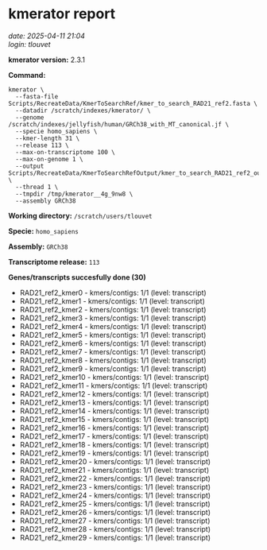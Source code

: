 # kmerator report
*date: 2025-04-11 21:04*  
*login: tlouvet*

**kmerator version:** 2.3.1

**Command:**

```
kmerator \
  --fasta-file Scripts/RecreateData/KmerToSearchRef/kmer_to_search_RAD21_ref2.fasta \
  --datadir /scratch/indexes/kmerator/ \
  --genome /scratch/indexes/jellyfish/human/GRCh38_with_MT_canonical.jf \
  --specie homo_sapiens \
  --kmer-length 31 \
  --release 113 \
  --max-on-transcriptome 100 \
  --max-on-genome 1 \
  --output Scripts/RecreateData/KmerToSearchRefOutput/kmer_to_search_RAD21_ref2_output \
  --thread 1 \
  --tmpdir /tmp/kmerator__4g_9nw8 \
  --assembly GRCh38
```

**Working directory:** `/scratch/users/tlouvet`

**Specie:** `homo_sapiens`

**Assembly:** `GRCh38`

**Transcriptome release:** `113`

**Genes/transcripts succesfully done (30)**

- RAD21_ref2_kmer0 - kmers/contigs: 1/1 (level: transcript)
- RAD21_ref2_kmer1 - kmers/contigs: 1/1 (level: transcript)
- RAD21_ref2_kmer2 - kmers/contigs: 1/1 (level: transcript)
- RAD21_ref2_kmer3 - kmers/contigs: 1/1 (level: transcript)
- RAD21_ref2_kmer4 - kmers/contigs: 1/1 (level: transcript)
- RAD21_ref2_kmer5 - kmers/contigs: 1/1 (level: transcript)
- RAD21_ref2_kmer6 - kmers/contigs: 1/1 (level: transcript)
- RAD21_ref2_kmer7 - kmers/contigs: 1/1 (level: transcript)
- RAD21_ref2_kmer8 - kmers/contigs: 1/1 (level: transcript)
- RAD21_ref2_kmer9 - kmers/contigs: 1/1 (level: transcript)
- RAD21_ref2_kmer10 - kmers/contigs: 1/1 (level: transcript)
- RAD21_ref2_kmer11 - kmers/contigs: 1/1 (level: transcript)
- RAD21_ref2_kmer12 - kmers/contigs: 1/1 (level: transcript)
- RAD21_ref2_kmer13 - kmers/contigs: 1/1 (level: transcript)
- RAD21_ref2_kmer14 - kmers/contigs: 1/1 (level: transcript)
- RAD21_ref2_kmer15 - kmers/contigs: 1/1 (level: transcript)
- RAD21_ref2_kmer16 - kmers/contigs: 1/1 (level: transcript)
- RAD21_ref2_kmer17 - kmers/contigs: 1/1 (level: transcript)
- RAD21_ref2_kmer18 - kmers/contigs: 1/1 (level: transcript)
- RAD21_ref2_kmer19 - kmers/contigs: 1/1 (level: transcript)
- RAD21_ref2_kmer20 - kmers/contigs: 1/1 (level: transcript)
- RAD21_ref2_kmer21 - kmers/contigs: 1/1 (level: transcript)
- RAD21_ref2_kmer22 - kmers/contigs: 1/1 (level: transcript)
- RAD21_ref2_kmer23 - kmers/contigs: 1/1 (level: transcript)
- RAD21_ref2_kmer24 - kmers/contigs: 1/1 (level: transcript)
- RAD21_ref2_kmer25 - kmers/contigs: 1/1 (level: transcript)
- RAD21_ref2_kmer26 - kmers/contigs: 1/1 (level: transcript)
- RAD21_ref2_kmer27 - kmers/contigs: 1/1 (level: transcript)
- RAD21_ref2_kmer28 - kmers/contigs: 1/1 (level: transcript)
- RAD21_ref2_kmer29 - kmers/contigs: 1/1 (level: transcript)

